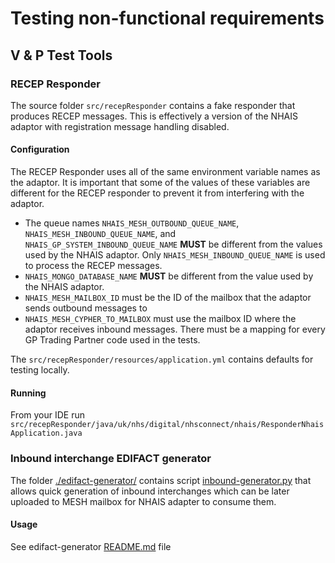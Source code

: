 # Testing non-functional requirements

## V & P Test Tools

### RECEP Responder

The source folder `src/recepResponder` contains a fake responder that produces RECEP messages. This is effectively a 
version of the NHAIS adaptor with registration message handling disabled.

#### Configuration

The RECEP Responder uses all of the same environment variable names as the adaptor. It is important that some of the
values of these variables are different for the RECEP responder to prevent it from interfering with the adaptor.

* The queue names `NHAIS_MESH_OUTBOUND_QUEUE_NAME`, `NHAIS_MESH_INBOUND_QUEUE_NAME`, and 
`NHAIS_GP_SYSTEM_INBOUND_QUEUE_NAME` **MUST** be different from the values used by the NHAIS adaptor. Only 
`NHAIS_MESH_INBOUND_QUEUE_NAME` is used to process the RECEP messages.
* `NHAIS_MONGO_DATABASE_NAME` **MUST** be different from the value used by the NHAIS adaptor.
* `NHAIS_MESH_MAILBOX_ID` must be the ID of the mailbox that the adaptor sends outbound messages to
* `NHAIS_MESH_CYPHER_TO_MAILBOX` must use the mailbox ID where the adaptor receives inbound messages. There must be
a mapping for every GP Trading Partner code used in the tests.

The `src/recepResponder/resources/application.yml` contains defaults for testing locally.

#### Running

From your IDE run `src/recepResponder/java/uk/nhs/digital/nhsconnect/nhais/ResponderNhaisApplication.java`

### Inbound interchange EDIFACT generator

The folder [./edifact-generator/](edifact-generator/) contains script [inbound-generator.py](edifact-generator/inbound-generator.py) 
that allows quick generation of inbound interchanges which can be later uploaded to MESH mailbox for NHAIS adapter to consume them.

#### Usage

See edifact-generator [README.md](edifact-generator/README.md) file
